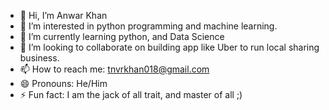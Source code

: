 - 👋 Hi, I’m Anwar Khan
- 👀 I’m interested in python programming and machine learning.
- 🌱 I’m currently learning python, and Data Science
- 💞️ I’m looking to collaborate on building app like Uber to run local sharing business.
- 📫 How to reach me: tnvrkhan018@gmail.com
- 😄 Pronouns: He/Him
- ⚡ Fun fact: I am the jack of all trait, and master of all ;)

<!---
tnvrkhan/tnvrkhan is a ✨ special ✨ repository because its `README.md` (this file) appears on your GitHub profile.
You can click the Preview link to take a look at your changes.
--->
